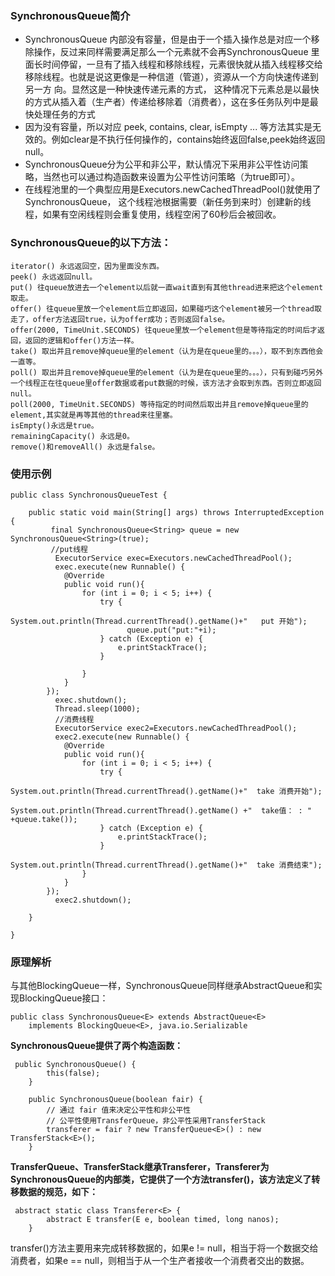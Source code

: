 ### SynchronousQueue简介
- SynchronousQueue 内部没有容量，但是由于一个插入操作总是对应一个移除操作，反过来同样需要满足那么一个元素就不会再SynchronousQueue 里面长时间停留，一旦有了插入线程和移除线程，元素很快就从插入线程移交给移除线程。也就是说这更像是一种信道（管道），资源从一个方向快速传递到另一方 向。显然这是一种快速传递元素的方式， 这种情况下元素总是以最快的方式从插入着（生产者）传递给移除着（消费者），这在多任务队列中是最快处理任务的方式
- 因为没有容量，所以对应 peek, contains, clear, isEmpty ... 等方法其实是无效的。例如clear是不执行任何操作的，contains始终返回false,peek始终返回null。
- SynchronousQueue分为公平和非公平，默认情况下采用非公平性访问策略，当然也可以通过构造函数来设置为公平性访问策略（为true即可）。
- 在线程池里的一个典型应用是Executors.newCachedThreadPool()就使用了SynchronousQueue， 这个线程池根据需要（新任务到来时）创建新的线程，如果有空闲线程则会重复使用，线程空闲了60秒后会被回收。

### SynchronousQueue的以下方法：

```
iterator() 永远返回空，因为里面没东西。 
peek() 永远返回null。 
put() 往queue放进去一个element以后就一直wait直到有其他thread进来把这个element取走。 
offer() 往queue里放一个element后立即返回，如果碰巧这个element被另一个thread取走了，offer方法返回true，认为offer成功；否则返回false。 
offer(2000, TimeUnit.SECONDS) 往queue里放一个element但是等待指定的时间后才返回，返回的逻辑和offer()方法一样。 
take() 取出并且remove掉queue里的element（认为是在queue里的。。。），取不到东西他会一直等。 
poll() 取出并且remove掉queue里的element（认为是在queue里的。。。），只有到碰巧另外一个线程正在往queue里offer数据或者put数据的时候，该方法才会取到东西。否则立即返回null。 
poll(2000, TimeUnit.SECONDS) 等待指定的时间然后取出并且remove掉queue里的element,其实就是再等其他的thread来往里塞。 
isEmpty()永远是true。 
remainingCapacity() 永远是0。 
remove()和removeAll() 永远是false。 
```

### 使用示例

```
public class SynchronousQueueTest {
 
	public static void main(String[] args) throws InterruptedException {
		 final SynchronousQueue<String> queue = new SynchronousQueue<String>(true);
		 //put线程
		  ExecutorService exec=Executors.newCachedThreadPool();
		  exec.execute(new Runnable() {
			@Override
			public void run(){
				for (int i = 0; i < 5; i++) {
					try {
						 System.out.println(Thread.currentThread().getName()+"   put 开始");
						  queue.put("put:"+i);
					} catch (Exception e) {
						e.printStackTrace();
					}

				}
			}
		});
		  exec.shutdown();
		  Thread.sleep(1000);
		  //消费线程
		  ExecutorService exec2=Executors.newCachedThreadPool();
		  exec2.execute(new Runnable() {
			@Override
			public void run(){
				for (int i = 0; i < 5; i++) {
					try {		
						  System.out.println(Thread.currentThread().getName()+"  take 消费开始");
						  System.out.println(Thread.currentThread().getName() +"  take值： : " +queue.take());
					} catch (Exception e) {
						e.printStackTrace();
					}
					 System.out.println(Thread.currentThread().getName()+"  take 消费结束");
				}
			}
		});
		  exec2.shutdown();
		  
	}

}
```

### 原理解析
与其他BlockingQueue一样，SynchronousQueue同样继承AbstractQueue和实现BlockingQueue接口：

```
public class SynchronousQueue<E> extends AbstractQueue<E>
    implements BlockingQueue<E>, java.io.Serializable
```
 **SynchronousQueue提供了两个构造函数：** 

```
 public SynchronousQueue() {
        this(false);
    }

    public SynchronousQueue(boolean fair) {
        // 通过 fair 值来决定公平性和非公平性
        // 公平性使用TransferQueue，非公平性采用TransferStack
        transferer = fair ? new TransferQueue<E>() : new TransferStack<E>();
    }
```
 **TransferQueue、TransferStack继承Transferer，Transferer为SynchronousQueue的内部类，它提供了一个方法transfer()，该方法定义了转移数据的规范，如下：** 

```
 abstract static class Transferer<E> {
        abstract E transfer(E e, boolean timed, long nanos);
    }
```
transfer()方法主要用来完成转移数据的，如果e != null，相当于将一个数据交给消费者，如果e == null，则相当于从一个生产者接收一个消费者交出的数据。